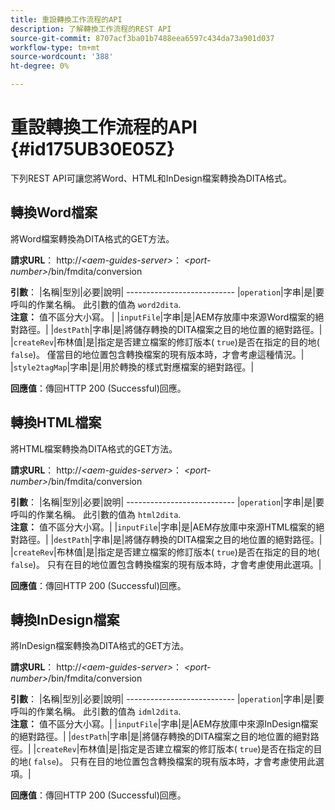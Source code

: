```yaml
---
title: 重設轉換工作流程的API
description: 了解轉換工作流程的REST API
source-git-commit: 8707acf3ba01b7488eea6597c434da73a901d037
workflow-type: tm+mt
source-wordcount: '388'
ht-degree: 0%

---
```



# 重設轉換工作流程的API {#id175UB30E05Z}

下列REST API可讓您將Word、HTML和InDesign檔案轉換為DITA格式。

## 轉換Word檔案

將Word檔案轉換為DITA格式的GET方法。

**請求URL**： http://*&lt;aem-guides-server>*： *&lt;port-number>*/bin/fmdita/conversion

**引數**： |名稱|型別|必要|說明| --------------------------- |``operation``|字串|是|要呼叫的作業名稱。 此引數的值為 ``word2dita``. <br> **注意：** 值不區分大小寫。 | |`inputFile`|字串|是|AEM存放庫中來源Word檔案的絕對路徑。| |`destPath`|字串|是|將儲存轉換的DITA檔案之目的地位置的絕對路徑。| |`createRev`|布林值|是|指定是否建立檔案的修訂版本\( `true`\)是否在指定的目的地\( `false`\)。 僅當目的地位置包含轉換檔案的現有版本時，才會考慮這種情況。| |`style2tagMap`|字串|是|用於轉換的樣式對應檔案的絕對路徑。|

**回應值**：傳回HTTP 200 \(Successful\)回應。

## 轉換HTML檔案

將HTML檔案轉換為DITA格式的GET方法。

**請求URL**： http://*&lt;aem-guides-server>*： *&lt;port-number>*/bin/fmdita/conversion

**引數**： |名稱|型別|必要|說明| --------------------------- |`operation`|字串|是|要呼叫的作業名稱。 此引數的值為 ``html2dita``. <br> **注意：** 值不區分大小寫。| |`inputFile`|字串|是|AEM存放庫中來源HTML檔案的絕對路徑。| |`destPath`|字串|是|將儲存轉換的DITA檔案之目的地位置的絕對路徑。| |`createRev`|布林值|是|指定是否建立檔案的修訂版本\( `true`\)是否在指定的目的地\( `false`\)。 只有在目的地位置包含轉換檔案的現有版本時，才會考慮使用此選項。|

**回應值**：傳回HTTP 200 \(Successful\)回應。

## 轉換InDesign檔案

將InDesign檔案轉換為DITA格式的GET方法。

**請求URL**： http://*&lt;aem-guides-server>*： *&lt;port-number>*/bin/fmdita/conversion

**引數**： |名稱|型別|必要|說明| --------------------------- |``operation``|字串|是|要呼叫的作業名稱。 此引數的值為 ``idml2dita``. <br> **注意：** 值不區分大小寫。| |`inputFile`|字串|是|AEM存放庫中來源InDesign檔案的絕對路徑。| |`destPath`|字串|是|將儲存轉換的DITA檔案之目的地位置的絕對路徑。| |`createRev`|布林值|是|指定是否建立檔案的修訂版本\( `true`\)是否在指定的目的地\( `false`\)。 只有在目的地位置包含轉換檔案的現有版本時，才會考慮使用此選項。|

**回應值**：傳回HTTP 200 \(Successful\)回應。


